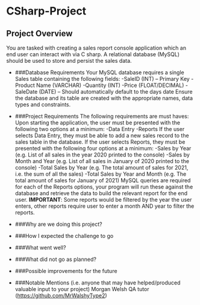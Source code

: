 # **CSharp-Project**

##	Project Overview
You are tasked with creating a sales report console application which an end user can interact with via C sharp. A relational database (MySQL) should be used to store and persist the sales data.

* ###Database Requirements
Your MySQL database requires a single Sales table containing the following fields:
-SaleID (INT) – Primary Key
-Product Name (VARCHAR)
-Quantity (INT)
-Price (FLOAT/DECIMAL)
-SaleDate (DATE) – Should automatically default to the days date
Ensure the database and its table are created with the appropriate names, data types and constraints.

* ###Project Requirements
The following requirements are must haves:
Upon starting the application, the user must be presented with the following two options at a minimum:
-Data Entry
-Reports
If the user selects Data Entry, they must be able to add a new sales record to the sales table in the database.
If the user selects Reports, they must be presented with the following four options at a minimum:
-Sales by Year (e.g. List of all sales in the year 2020 printed to the console)
-Sales by Month and Year (e.g. List of all sales in January of 2020 printed to the console)
-Total Sales by Year (e.g. The total amount of sales for 2021, i.e. the sum of all the sales)
-Total Sales by Year and Month (e.g. The total amount of sales for January of 2021)
MySQL queries are required for each of the Reports options, your program will run these against the database and retrieve the data to build the relevant report for the end user.
**IMPORTANT**: 	Some reports would be filtered by the year the user enters, other reports require user to enter a month AND year to filter the reports.

*	###Why are we doing this project?

* ###How I expected the challenge to go

* ###What went well?

* ###What did not go as planned?

* ###Possible improvements for the future

* ###Notable Mentions (i.e. anyone that may have helped/produced valuable input to your project)
Morgan Welsh QA tutor (https://github.com/MrWalshyType2)
